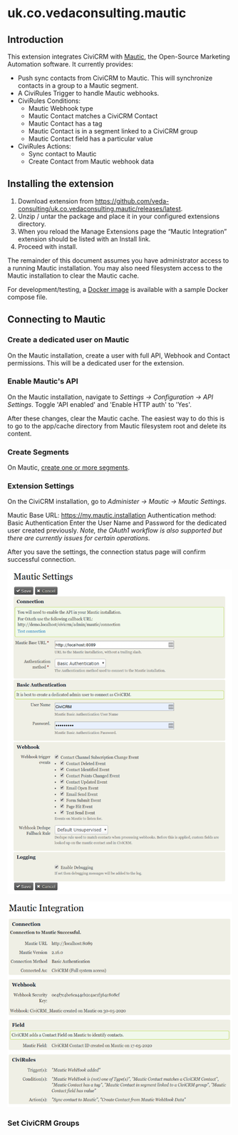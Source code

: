 uk.co.vedaconsulting.mautic
==============================

## Introduction

This extension integrates CiviCRM with [Mautic](https://www.mautic.org), the Open-Source Marketing Automation software.
It currently provides:
 
 - Push sync contacts from CiviCRM to Mautic. This will synchronize contacts in a
   group to a Mautic segment.
 - A CiviRules Trigger to handle Mautic webhooks.
 - CiviRules Conditions:
   - Mautic Webhook type
   - Mautic Contact matches a CiviCRM Contact
   - Mautic Contact has a tag
   - Mautic Contact is in a segment linked to a CiviCRM group
   - Mautic Contact field has a particular value
 - CiviRules Actions:
   - Sync contact to Mautic
   - Create Contact from Mautic webhook data

## Installing the extension

1. Download extension from https://github.com/veda-consulting/uk.co.vedaconsulting.mautic/releases/latest.
2. Unzip / untar the package and place it in your configured extensions directory.
3. When you reload the Manage Extensions page the “Mautic Integration” extension should be listed with an Install link.
4. Proceed with install.

The remainder of this document assumes you have administrator access to a running Mautic installation.
You may also need filesystem access to the Mautic installation to clear the Mautic cache.

For development/testing, a [Docker image](https://hub.docker.com/r/mautic/mautic/) is available with a sample Docker compose file. 

## Connecting to Mautic

### Create a dedicated user on Mautic
On the Mautic installation, create a user with full API, Webhook and Contact permissions.
This will be a dedicated user for the extension.

### Enable Mautic's API
On the Mautic installation, navigate to *Settings -> Configuration -> API Settings*. Toggle 'API enabled' and 'Enable HTTP auth' to 'Yes'.

After these changes, clear the Mautic cache. The easiest way to do this is to go to the  app/cache directory from Mautic filesystem root and delete its content.

### Create Segments
On Mautic, [create one or more segments](https://docs.mautic.org/en/contacts/manage-segments).

 

### Extension Settings
On the CiviCRM installation, go to *Administer -> Mautic -> Mautic Settings*.

Mautic Base URL: https://my.mautic.installation
Authentication method: Basic Authentication
Enter the User Name and Password for the  dedicated user created previously.
*Note, the OAuth1 workflow is also supported but there are currently issues for certain operations*.

After you save the settings, the connection status page will confirm successful connection.

![Settings](docs/images/mautic_settings.png)


![Settings](docs/images/mautic_connection.png)

### Set CiviCRM Groups











